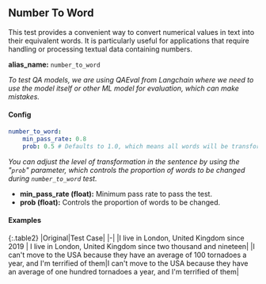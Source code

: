 
<div class="h3-box" markdown="1">

## Number To Word

This test provides a convenient way to convert numerical values in text into their equivalent words. It is particularly useful for applications that require handling or processing textual data containing numbers.

**alias_name:** `number_to_word`

<i class="fa fa-info-circle"></i>
<em>To test QA models, we are using QAEval from Langchain where we need to use the model itself or other ML model for evaluation, which can make mistakes.</em>

</div><div class="h3-box" markdown="1">

#### Config
```yaml
number_to_word:
    min_pass_rate: 0.8
    prob: 0.5 # Defaults to 1.0, which means all words will be transformed.
```
<i class="fa fa-info-circle"></i>
<em>You can adjust the level of transformation in the sentence by using the "`prob`" parameter, which controls the proportion of words to be changed during `number_to_word` test.</em>

- **min_pass_rate (float):** Minimum pass rate to pass the test.
- **prob (float):** Controls the proportion of words to be changed.

</div><div class="h3-box" markdown="1">

#### Examples

{:.table2}
|Original|Test Case|
|-|
|I live in London, United Kingdom since 2019 | I live in London, United Kingdom since two thousand and nineteen|
|I can't move to the USA because they have an average of 100 tornadoes a year, and I'm terrified of them|I can't move to the USA because they have an average of one hundred tornadoes a year, and I'm terrified of them|

</div>
